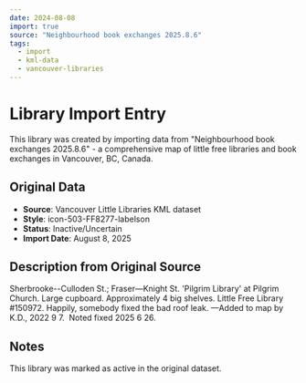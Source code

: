 ```yaml
---
date: 2024-08-08
import: true
source: "Neighbourhood book exchanges 2025.8.6"
tags:
  - import
  - kml-data
  - vancouver-libraries
---
```


# Library Import Entry

This library was created by importing data from "Neighbourhood book exchanges 2025.8.6" - a comprehensive map of little free libraries and book exchanges in Vancouver, BC, Canada.

## Original Data

- **Source**: Vancouver Little Libraries KML dataset
- **Style**: icon-503-FF8277-labelson
- **Status**: Inactive/Uncertain
- **Import Date**: August 8, 2025

## Description from Original Source

Sherbrooke--Culloden St.; Fraser—Knight St.
'Pilgrim Library' at Pilgrim Church.
Large cupboard. Approximately 4 big shelves.
Little Free Library #150972.
Happily, somebody fixed the bad roof leak.
—Added to map by K.D., 2022 9 7.  
Noted fixed 2025 6 26.



## Notes

This library was marked as active in the original dataset.
